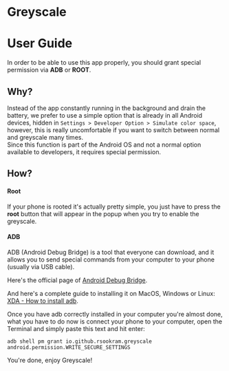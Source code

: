 # Greyscale

# User Guide
In order to be able to use this app properly, you should grant special permission via **ADB** or **ROOT**.

## Why?
Instead of the app constantly running in the background and drain the battery, we prefer to use a simple option that is already in all Android devices, hidden in ```Settings > Developer Option > Simulate color space```, however, this is really uncomfortable if you want to switch between normal and greyscale many times.\
Since this function is part of the Android OS and not a normal option available to developers, it requires special permission.


## How?
#### Root
If your phone is rooted it's actually pretty simple, you just have to press the **root** button that will appear in the popup when you try to enable the greyscale.
#### ADB
ADB (Android Debug Bridge) is a tool that everyone can download, and it allows you to send special commands from your computer to your phone (usually via USB cable).

Here's the official page of [Android Debug Bridge](https://developer.android.com/studio/command-line/adb).

And here's a complete guide to installing it on MacOS, Windows or Linux: [XDA - How to install adb](https://www.xda-developers.com/install-adb-windows-macos-linux/).

Once you have adb correctly installed in your computer you're almost done, what you have to do now is connect your phone to your computer, open the Terminal and simply paste this text and hit enter:

    adb shell pm grant io.github.rsookram.greyscale android.permission.WRITE_SECURE_SETTINGS

You're done, enjoy Greyscale!
